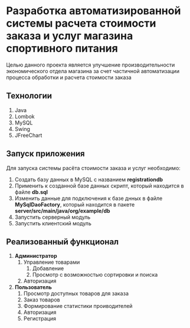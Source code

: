 # Разработка автоматизированной системы расчета стоимости заказа и услуг магазина спортивного питания

Целью данного проекта является улучшение производительности экономического отдела магазина за счет частичной автоматизации процесса обработки и расчета стоимости заказа

## Технологии

1. Java
2. Lombok
3. MySQL
4. Swing
5. JFreeChart

## Запуск приложения
Для запуска системы расёта стоимости заказа и услуг необходимо:
1. Создать базу данных в MySQL с названием **registrationdb**
2. Применить к созданной базе данных скрипт, который находится в файле **db.sql**
3. Изменить данные для подключения к базе днных в файле **MySqlDaoFactory**, который находится в пакете **server/src/main/java/org/example/db**
4. Запустить серверный модуль
5. Запустить клиентский модуль

## Реализованный функционал

1. **Администратор**</br>
    1. Управление товарами
        1. Добавление
        2. Просмотр с возможностью сортировки и поиска
   2. Авторизация
2. **Пользователь**</br>
    1. Просмотр доступных товаров для заказа
    2. Заказ товаров
    3. Формирование статистики проиводителей
    4. Авторизация
    5. Регистрация 